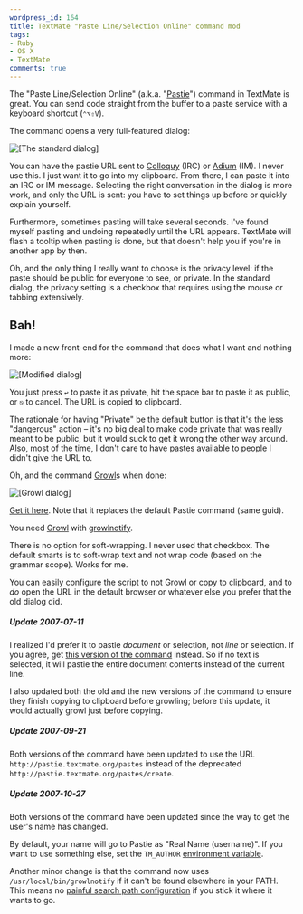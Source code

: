 ```yaml
---
wordpress_id: 164
title: TextMate "Paste Line/Selection Online" command mod
tags:
- Ruby
- OS X
- TextMate
comments: true
---
```

The "Paste Line/Selection Online" (a.k.a. "<a href="http://pastie.caboo.se/">Pastie</a>") command in TextMate is great. You can send code straight from the buffer to a paste service with a keyboard shortcut (<code>&#x2303;&#x2325;&#x21E7;V</code>).

The command opens a very full-featured dialog:

<p class="center"><img src="/uploads/tm_pastie-standard.png" alt="[The standard dialog]" /></p>

You can have the pastie URL sent to <a href="http://colloquy.info/">Colloquy</a> (IRC) or <a href="http://adiumx.com/">Adium</a> (IM). I never use this. I just want it to go into my clipboard. From there, I can paste it into an IRC or IM message. Selecting the right conversation in the dialog is more work, and only the URL is sent: you have to set things up before or quickly explain yourself.

<!--more-->

Furthermore, sometimes pasting will take several seconds. I've found myself pasting and undoing repeatedly until the URL appears. TextMate will flash a tooltip when pasting is done, but that doesn't help you if you're in another app by then.

Oh, and the only thing I really want to choose is the privacy level: if the paste should be public for everyone to see, or private. In the standard dialog, the privacy setting is a checkbox that requires using the mouse or tabbing extensively.

## Bah!

I made a new front-end for the command that does what I want and nothing more:

<p class="center"><img src="/uploads/tm_pastie-mod.png" alt="[Modified dialog]" /></p>

You just press <code>&#x21A9;</code> to paste it as private, hit the space bar to paste it as public, or <code>&#x238B;</code> to cancel. The URL is copied to clipboard.

The rationale for having "Private" be the default button is that it's the less "dangerous" action – it's no big deal to make code private that was really meant to be public, but it would suck to get it wrong the other way around. Also, most of the time, I don't care to have pastes available to people I didn't give the URL to.

Oh, and the command <a href="http://growl.info/">Growl</a>s when done:

<p class="center"><img src="/uploads/tm_pastie-growl.png" alt="[Growl dialog]" /></p>

<a href="/uploads/pastie_mod.tmCommand">Get it here</a>. Note that it replaces the default Pastie command (same guid).

You need <a href="http://growl.info/">Growl</a> with <a href="http://growl.info/documentation/growlnotify.php">growlnotify</a>.

There is no option for soft-wrapping. I never used that checkbox. The default smarts is to soft-wrap text and not wrap code (based on the grammar scope). Works for me.

You can easily configure the script to not Growl or copy to clipboard, and to <em>do</em> open the URL in the default browser or whatever else you prefer that the old dialog did.

<div class="updated">
<h5>Update 2007-07-11</h5>
I realized I'd prefer it to pastie <em>document</em> or selection, not <em>line</em> or selection. If you agree, get <a href="/uploads/pastie_mod2.tmCommand">this version of the command</a> instead. So if no text is selected, it will pastie the entire document contents instead of the current line.

I also updated both the old and the new versions of the command to ensure they finish copying to clipboard before growling; before this update, it would actually growl just before copying.
</div>

<div class="updated">
<h5>Update 2007-09-21</h5>
Both versions of the command have been updated to use the URL <code>http://pastie.textmate.org/pastes</code> instead of the deprecated <code>http://pastie.textmate.org/pastes/create</code>.
</div>

<div class="updated">
<h5>Update 2007-10-27</h5>
Both versions of the command have been updated since the way to get the user's name has changed.

By default, your name will go to Pastie as "Real Name (username)". If you want to use something else, set the <code>TM_AUTHOR</code> <a href="http://macromates.com/textmate/manual/environment_variables#static_variables">environment variable</a>.

Another minor change is that the command now uses <code>/usr/local/bin/growlnotify</code> if it can't be found elsewhere in your PATH. This means no <a href="http://macromates.com/textmate/manual/shell_commands#search_path">painful search path configuration</a> if you stick it where it wants to go.
</div>
